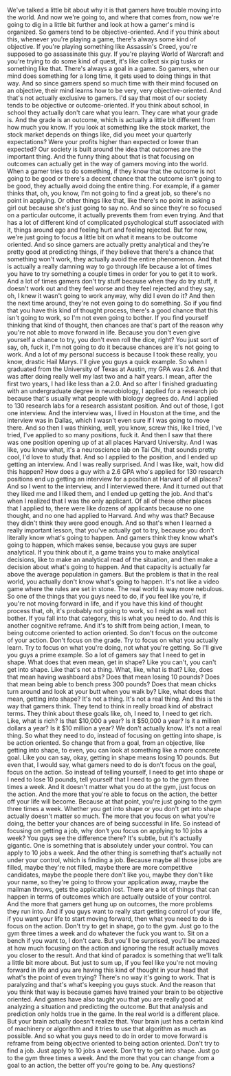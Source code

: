  We've talked a little bit about why it is that gamers have trouble moving into the world. And now we're going to, and where that comes from, now we're going to dig in a little bit further and look at how a gamer's mind is organized. So gamers tend to be objective-oriented. And if you think about this, whenever you're playing a game, there's always some kind of objective. If you're playing something like Assassin's Creed, you're supposed to go assassinate this guy. If you're playing World of Warcraft and you're trying to do some kind of quest, it's like collect six pig tusks or something like that. There's always a goal in a game. So gamers, when our mind does something for a long time, it gets used to doing things in that way. And so since gamers spend so much time with their mind focused on an objective, their mind learns how to be very, very objective-oriented. And that's not actually exclusive to gamers. I'd say that most of our society tends to be objective or outcome-oriented. If you think about school, in school they actually don't care what you learn. They care what your grade is. And the grade is an outcome, which is actually a little bit different from how much you know. If you look at something like the stock market, the stock market depends on things like, did you meet your quarterly expectations? Were your profits higher than expected or lower than expected? Our society is built around the idea that outcomes are the important thing. And the funny thing about that is that focusing on outcomes can actually get in the way of gamers moving into the world. When a gamer tries to do something, if they know that the outcome is not going to be good or there's a decent chance that the outcome isn't going to be good, they actually avoid doing the entire thing. For example, if a gamer thinks that, oh, you know, I'm not going to find a great job, so there's no point in applying. Or other things like that, like there's no point in asking a girl out because she's just going to say no. And so since they're so focused on a particular outcome, it actually prevents them from even trying. And that has a lot of different kind of complicated psychological stuff associated with it, things around ego and feeling hurt and feeling rejected. But for now, we're just going to focus a little bit on what it means to be outcome oriented. And so since gamers are actually pretty analytical and they're pretty good at predicting things, if they believe that there's a chance that something won't work, they actually avoid the entire phenomenon. And that is actually a really damning way to go through life because a lot of times you have to try something a couple times in order for you to get it to work. And a lot of times gamers don't try stuff because when they do try stuff, it doesn't work out and they feel worse and they feel rejected and they say, oh, I knew it wasn't going to work anyway, why did I even do it? And then the next time around, they're not even going to do something. So if you find that you have this kind of thought process, there's a good chance that this isn't going to work, so I'm not even going to bother. If you find yourself thinking that kind of thought, then chances are that's part of the reason why you're not able to move forward in life. Because you don't even give yourself a chance to try, you don't even roll the dice, right? You just sort of say, oh, fuck it, I'm not going to do it because chances are it's not going to work. And a lot of my personal success is because I took these really, you know, drastic Hail Marys. I'll give you guys a quick example. So when I graduated from the University of Texas at Austin, my GPA was 2.6. And that was after doing really well my last two and a half years. I mean, after the first two years, I had like less than a 2.0. And so after I finished graduating with an undergraduate degree in neurobiology, I applied for a research job because that's usually what people with biology degrees do. And I applied to 130 research labs for a research assistant position. And out of those, I got one interview. And the interview was, I lived in Houston at the time, and the interview was in Dallas, which I wasn't even sure if I was going to move there. And so then I was thinking, well, you know, screw this, like I tried, I've tried, I've applied to so many positions, fuck it. And then I saw that there was one position opening up of at all places Harvard University. And I was like, you know what, it's a neuroscience lab on Tai Chi, that sounds pretty cool, I'd love to study that. And so I applied to the position, and I ended up getting an interview. And I was really surprised. And I was like, wait, how did this happen? How does a guy with a 2.6 GPA who's applied for 130 research positions end up getting an interview for a position at Harvard of all places? And so I went to the interview, and I interviewed there. And it turned out that they liked me and I liked them, and I ended up getting the job. And that's when I realized that I was the only applicant. Of all of these other places that I applied to, there were like dozens of applicants because no one thought, and no one had applied to Harvard. And why was that? Because they didn't think they were good enough. And so that's when I learned a really important lesson, that you've actually got to try, because you don't literally know what's going to happen. And gamers think they know what's going to happen, which makes sense, because you guys are super analytical. If you think about it, a game trains you to make analytical decisions, like to make an analytical read of the situation, and then make a decision about what's going to happen. And that capacity is actually far above the average population in gamers. But the problem is that in the real world, you actually don't know what's going to happen. It's not like a video game where the rules are set in stone. The real world is way more nebulous. So one of the things that you guys need to do, if you feel like you're, if you're not moving forward in life, and if you have this kind of thought process that, oh, it's probably not going to work, so I might as well not bother. If you fall into that category, this is what you need to do. And this is another cognitive reframe. And it's to shift from being action, I mean, to being outcome oriented to action oriented. So don't focus on the outcome of your action. Don't focus on the grade. Try to focus on what you actually learn. Try to focus on what you're doing, not what you're getting. So I'll give you guys a prime example. So a lot of gamers say that I need to get in shape. What does that even mean, get in shape? Like you can't, you can't get into shape. Like that's not a thing. What, like, what is that? Like, does that mean having washboard abs? Does that mean losing 10 pounds? Does that mean being able to bench press 300 pounds? Does that mean chicks turn around and look at your butt when you walk by? Like, what does that mean, getting into shape? It's not a thing. It's not a real thing. And this is the way that gamers think. They tend to think in really broad kind of abstract terms. They think about these goals like, oh, I need to, I need to get rich. Like, what is rich? Is that $10,000 a year? Is it $50,000 a year? Is it a million dollars a year? Is it $10 million a year? We don't actually know. It's not a real thing. So what they need to do, instead of focusing on getting into shape, is be action oriented. So change that from a goal, from an objective, like getting into shape, to even, you can look at something like a more concrete goal. Like you can say, okay, getting in shape means losing 10 pounds. But even that, I would say, what gamers need to do is don't focus on the goal, focus on the action. So instead of telling yourself, I need to get into shape or I need to lose 10 pounds, tell yourself that I need to go to the gym three times a week. And it doesn't matter what you do at the gym, just focus on the action. And the more that you're able to focus on the action, the better off your life will become. Because at that point, you're just going to the gym three times a week. Whether you get into shape or you don't get into shape actually doesn't matter so much. The more that you focus on what you're doing, the better your chances are of being successful in life. So instead of focusing on getting a job, why don't you focus on applying to 10 jobs a week? You guys see the difference there? It's subtle, but it's actually gigantic. One is something that is absolutely under your control. You can apply to 10 jobs a week. And the other thing is something that's actually not under your control, which is finding a job. Because maybe all those jobs are filled, maybe they're not filled, maybe there are more competitive candidates, maybe the people there don't like you, maybe they don't like your name, so they're going to throw your application away, maybe the mailman throws, gets the application lost. There are a lot of things that can happen in terms of outcomes which are actually outside of your control. And the more that gamers get hung up on outcomes, the more problems they run into. And if you guys want to really start getting control of your life, if you want your life to start moving forward, then what you need to do is focus on the action. Don't try to get in shape, go to the gym. Just go to the gym three times a week and do whatever the fuck you want to. Sit on a bench if you want to, I don't care. But you'll be surprised, you'll be amazed at how much focusing on the action and ignoring the result actually moves you closer to the result. And that kind of paradox is something that we'll talk a little bit more about. But just to sum up, if you feel like you're not moving forward in life and you are having this kind of thought in your head that what's the point of even trying? There's no way it's going to work. That is paralyzing and that's what's keeping you guys stuck. And the reason that you think that way is because games have trained your brain to be objective oriented. And games have also taught you that you are really good at analyzing a situation and predicting the outcome. But that analysis and prediction only holds true in the game. In the real world is a different place. But your brain actually doesn't realize that. Your brain just has a certain kind of machinery or algorithm and it tries to use that algorithm as much as possible. And so what you guys need to do in order to move forward is reframe from being objective oriented to being action oriented. Don't try to find a job. Just apply to 10 jobs a week. Don't try to get into shape. Just go to the gym three times a week. And the more that you can change from a goal to an action, the better off you're going to be. Any questions?